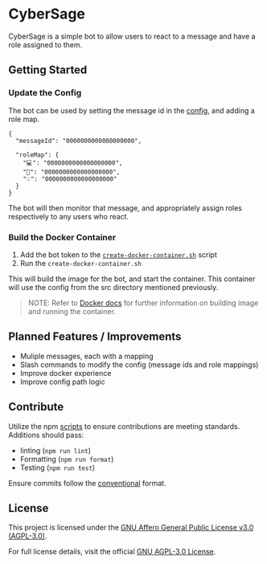 # CyberSage
CyberSage is a simple bot to allow users to react to a message and have a role assigned to them. 

## Getting Started
### Update the Config
The bot can be used by setting the message id in the [config](src/config.json), and adding a role map. 
```
{
  "messageId": "0000000000000000000",

  "roleMap": {
    "💻": "0000000000000000000",
    "🔨": "0000000000000000000",
    "💡": "0000000000000000000"
  }
}
```
The bot will then monitor that message, and appropriately assign roles respectively to any users who react.

### Build the Docker Container
1. Add the bot token to the [`create-docker-container.sh`](scripts/create-docker-container.sh) script
2. Run the `create-docker-container.sh`

This will build the image for the bot, and start the container. This container will use the config from the src directory mentioned previously. 

> NOTE: Refer to [Docker docs](https://docs.docker.com/reference/cli/docker/) for further information on building image and running the container. 


## Planned Features / Improvements
- Muliple messages, each with a mapping
- Slash commands to modify the config (message ids and role mappings)
- Improve docker experience
- Improve config path logic

## Contribute

Utilize the npm [scripts](package.json) to ensure contributions are meeting standards. Additions should pass:
- linting (`npm run lint`)
- Formatting (`npm run format`)
- Testing (`npm run test`)

Ensure commits follow the [conventional](https://www.conventionalcommits.org/en/v1.0.0/#specification) format.

## License

This project is licensed under the [GNU Affero General Public License v3.0 (AGPL-3.0)](LICENSE).

For full license details, visit the official [GNU AGPL-3.0 License](https://www.gnu.org/licenses/agpl-3.0.html).
